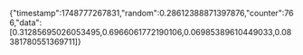 {"timestamp":1748777267831,"random":0.28612388871397876,"counter":766,"data":[0.31285695026053495,0.6966061772190106,0.06985389610449033,0.08381780551369711]}
